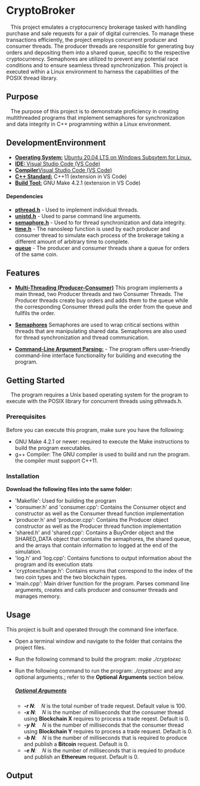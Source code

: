 # CryptoBroker
&nbsp;&nbsp; This project emulates a cryptocurrency brokerage tasked with handling purchase and sale requests for a pair of digital currencies. To manage these transactions efficiently, the project employs concurrent producer and consumer threads. The producer threads are responsible for generating buy orders and depositing them into a shared queue, specific to the respective cryptocurrency. Semaphores are utilized to prevent any potential race conditions and to ensure seamless thread synchronization. This project is executed within a Linux environment to harness the capabilities of the POSIX thread library.

## Purpose
&nbsp;&nbsp; The purpose of this project is to demonstrate proficiency in creating multithreaded programs that implement semaphores for synchronization and data integrity in C++ programming within a Linux environment.

## DevelopmentEnvironment
- **<u>Operating System:</u>** [Ubuntu 20.04 LTS on Windows Subsytem for Linux.](https://ubuntu.com/tutorials/install-ubuntu-on-wsl2-on-windows-10#1-overview)
- **<u>IDE: </u>** [Visual Studio Code (VS Code)](https://code.visualstudio.com/download)
- **<u>Compiler</u>**[Visual Studio Code (VS Code)](https://gcc.gnu.org/)
- **<u>C++ Standard:</u>** C++11 (extension in VS Code)
- **<u>Build Tool:</u>** GNU Make 4.2.1 (extension in VS Code)

#### Dependencies
- **<u>pthread.h</u>** - Used to implement individual threads.
- **<u>unistd.h</u>** - Used to parse command line arguments.
- **<u>semaphore.h</u>** - Used to for thread synchronization and data integrity.
- **<u>time.h</u>** - The nanosleep function is used by each producer and consumer thread to simulate each process of the brokerage taking a different amount of arbitrary time to complete.
- **<u>queue</u>** - The producer and consumer threads share a queue for orders of the same coin.

## Features
- **<u>Multi-Threading (Producer-Consumer)</u>** This program implements a main thread, two Producer threads and two Consumer Threads. The Producer threads create buy orders and adds them to the queue while the corresponding Consumer thread pulls the order from the queue and fullfils the order.

- **<u>Semaphores</u>** Semaphores are used to wrap critical sections within threads that are manipulating shared data. Semaphores are also used for thread synchronization and thread communication.

- **<u>Command-Line Argument Parsing:</u>** - The program offers user-friendly command-line interface functionality for building and executing the program.

## Getting Started
&nbsp;&nbsp; The program requires a Unix based operating system for the program to execute with the POSIX library for concurrent threads using pthreads.h.

### Prerequisites

Before you can execute this program, make sure you have the following:
- GNU Make 4.2.1 or newer: required to execute the Make instructions to build the program executables.
- g++ Compiler: The GNU compiler is used to build and run the program. the compiler must support C++11. 

### Installation
**Download the following files into the same folder:**
- 'Makefile': Used for building the program
- 'consumer.h' and 'consumer.cpp': Contains the Consumer object and constructor as well as the Consumer thread function implementation
- 'producer.h' and 'producer.cpp': Contains the Producer object constructor as well as the Producer thread function implementation
- 'shared.h' and 'shared.cpp': Contains a BuyOrder object and the SHARED_DATA object that contains the semaphores, the shared queue, and the arrays that contain information to logged at the end of the simulation.
- 'log.h' and 'log.cpp': Contains functions to output information about the program and its execution stats
- 'cryptoexchange.h': Contains enums that correspond to the index of the two coin types and the two blockchain types.
- 'main.cpp': Main driver function for the program. Parses command line arguments, creates and calls producer and consumer threads and manages memory. 

## Usage
This project is built and operated through the command line interface.
- Open a terminal window and navigate to the folder that contains the project files. 
- Run the following command to build the program:
    _make ./cryptoexc_
- Run the following command to run the program: 
    _./cryptoexc_ and any optional arguments.; refer to the **Optional Arguments** section below.

    ##### <u>**Optional Arguments**</u>
    - **_-r N_**: &nbsp;&nbsp; _N_ is the total number of trade request. Default value is 100.
    - **_-x N_**: &nbsp;&nbsp; _N_ is the number of milliseconds that the consumer thread using **Blockchain X** requires to process a trade reqest. Default is 0.
    - **_-y N_**: &nbsp;&nbsp; _N_ is the number of milliseconds that the consumer thread using **Blockchain Y** requires to process a trade request. Default is 0.
    - **_-b N_**: &nbsp;&nbsp; _N_ is the number of milliseconds that is required to produce and publish a **Bitcoin** request. Default is 0.
    - **_-e N_**: &nbsp;&nbsp; _N_ is the number of milliseconds that is requied to produce and publish an **Ethereum** request. Default is 0.

## Output